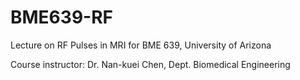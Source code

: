# BME639-RF
Lecture on RF Pulses in MRI for BME 639, University of Arizona 

Course instructor: Dr. Nan-kuei Chen, Dept. Biomedical Engineering
